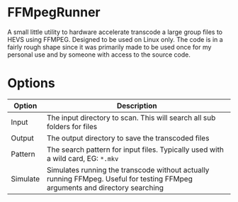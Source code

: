 # FFMpegRunner

A small little utility to hardware accelerate transcode a large group files to HEVS using FFMPEG. Designed to be used on Linux only. The code is in a fairly rough shape since it was primarily made to be used once for my personal use and by someone with access to the source code.

# Options
| Option  | Description   | 
|-------------- | -------------- 
| Input    | The input directory to scan. This will search all sub folders for files      |
| Output | The output directory to save the transcoded files |
| Pattern | The search pattern for input files. Typically used with a wild card, EG: `*.mkv` |
| Simulate | Simulates running the transcode without actually running FFMpeg. Useful for testing FFMpeg arguments and directory searching |

